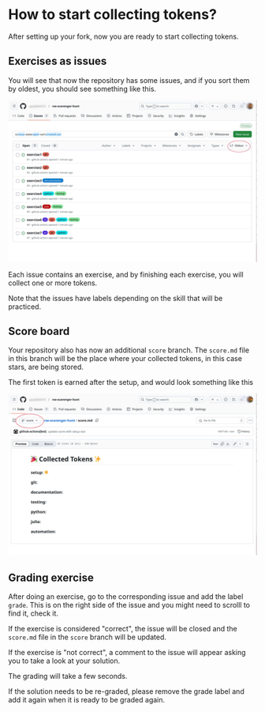 # How to start collecting tokens?

After setting up your fork, now you are ready to start collecting tokens.

## Exercises as issues 

You will see that now the repository has some issues, and if you sort them by oldest, you should see something like this.

![exercises as issues](images/screenshot10_issues.jpg)

Each issue contains an exercise, and by finishing each exercise, you will collect one or more tokens.

Note that the issues have labels depending on the skill that will be practiced. 

## Score board

Your repository also has now an additional `score` branch. The `score.md` file in this branch will be the place where your collected tokens, in this case stars, are being stored.

The first token is earned after the setup, and would look something like this

![score board](images/screenshot12_score.jpg)

## Grading exercise

After doing an exercise, go to the corresponding issue and add the label `grade`. This is on the right side of the issue and you might need to scrolll to find it, check it. 

If the exercise is considered "correct", the issue will be closed and the `score.md` file in the `score` branch will be updated.

If the exercise is "not correct", a comment to the issue will appear asking you to take a look at your solution.  

The grading will take a few seconds.

If the solution needs to be re-graded, please remove the grade label and add it again when it is ready to be graded again.

  
 

